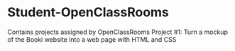 # Student-OpenClassRooms
Contains projects assigned by OpenClassRooms
Project #1: Turn a mockup of the Booki website 
into a web page with HTML and CSS
